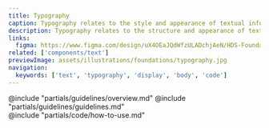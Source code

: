```yaml
---
title: Typography
caption: Typography relates to the style and appearance of textual information.
description: Typography relates to the structure and appearance of textual information. It relates to visual hierarchy, letterforms, and punctuation.
links:
  figma: https://www.figma.com/design/uX4OEaJQdWfzULADchjAeN/HDS-Foundations-v2.0?node-id=1262-9192&t=z7hDCKFFuGUMDRYe-1
related: ['components/text']
previewImage: assets/illustrations/foundations/typography.jpg
navigation:
  keywords: ['text', 'typography', 'display', 'body', 'code']
---
```



<section data-tab="Guidelines">
  @include "partials/guidelines/overview.md"
  @include "partials/guidelines/guidelines.md"
</section>


<section data-tab="Code">
  @include "partials/code/how-to-use.md"
</section>
